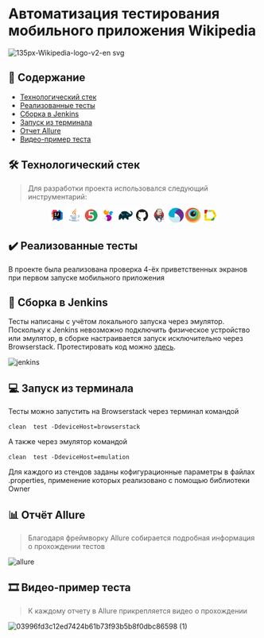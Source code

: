 # Автоматизация тестирования мобильного приложения Wikipedia 
![135px-Wikipedia-logo-v2-en svg](https://user-images.githubusercontent.com/99273725/168873134-835bf0ca-8ffd-441b-9c55-3173d440b64b.png)


## :bookmark_tabs: Содержание
- [Технологический стек](https://github.com/Kashtos90/mobile-tests/blob/22hw/README.md#hammer_and_wrench-%D1%82%D0%B5%D1%85%D0%BD%D0%BE%D0%BB%D0%BE%D0%B3%D0%B8%D1%87%D0%B5%D1%81%D0%BA%D0%B8%D0%B9-%D1%81%D1%82%D0%B5%D0%BA)
- [Реализованные тесты](https://github.com/Kashtos90/mobile-tests/blob/22hw/README.md#heavy_check_mark-%D1%80%D0%B5%D0%B0%D0%BB%D0%B8%D0%B7%D0%BE%D0%B2%D0%B0%D0%BD%D0%BD%D1%8B%D0%B5-%D1%82%D0%B5%D1%81%D1%82%D1%8B)
- [Сборка в Jenkins](https://github.com/Kashtos90/mobile-tests/edit/22hw/README.md#robot-%D1%81%D0%B1%D0%BE%D1%80%D0%BA%D0%B0-%D0%B2-jenkins)
- [Запуск из терминала](https://github.com/Kashtos90/mobile-tests/edit/22hw/README.md#computer-%D0%B7%D0%B0%D0%BF%D1%83%D1%81%D0%BA-%D0%B8%D0%B7-%D1%82%D0%B5%D1%80%D0%BC%D0%B8%D0%BD%D0%B0%D0%BB%D0%B0)
- [Отчет Allure](https://github.com/Kashtos90/mobile-tests/edit/22hw/README.md#bar_chart-%D0%BE%D1%82%D1%87%D1%91%D1%82-allure)
- [Видео-пример теста](https://github.com/Kashtos90/mobile-tests/edit/22hw/README.md#film_strip-%D0%B2%D0%B8%D0%B4%D0%B5%D0%BE-%D0%BF%D1%80%D0%B8%D0%BC%D0%B5%D1%80-%D1%82%D0%B5%D1%81%D1%82%D0%B0)

## :hammer_and_wrench: Технологический стек
> Для разработки проекта использовался следующий инструментарий:
> 
<p align="center">
<img width="6%" title="IntelliJ IDEA" src="images/logo/Intelij_IDEA.svg">
<img width="6%" title="Java" src="images/logo/Java.svg">
<img width="6%" title="JUnit5" src="images/logo/JUnit5.svg">
<img width="6%" title="Selenide" src="images/logo/Selenide.svg">
<img width="6%" title="Gradle" src="images/logo/Gradle.svg">
<img width="6%" title="GitHub" src="images/logo/GitHub.svg">
<img width="6%" title="Jenkins" src="images/logo/Jenkins.svg">
<img width="6%" title="Appium" src="images/logo/appium.svg">
<img width="6%" title="Browserstack" src="images/logo/browserstack-icon.svg">
<img width="6%" title="Allure Report" src="images/logo/Allure_Report.svg">
</p>

## :heavy_check_mark: Реализованные тесты
В проекте была реализована проверка 4-ёх приветственных экранов при первом запуске мобильного приложения

## :robot: Сборка в Jenkins
Тесты написаны с учётом локального запуска через эмулятор. Поскольку к Jenkins невозможно подключить физическое устройство или эмулятор, в сборке настраивается запуск исключительно через Browserstack. Протестировать код можно [здесь](https://jenkins.autotests.cloud/job/wiki-mobile-test/). 

![jenkins](https://user-images.githubusercontent.com/99273725/169070461-8c53085f-024c-4da1-bcdd-099d1dd1692b.jpg)

## :computer: Запуск из терминала
Тесты можно запустить на Browserstack через терминал командой
```
clean  test -DdeviceHost=browserstack
```

А также через эмулятор командой
```
clean  test -DdeviceHost=emulation
```
Для каждого из стендов заданы кофигурационные параметры в файлах .properties, применение которых реализовано с помощью библиотеки Owner

## :bar_chart: Отчёт Allure
> Благодаря фреймворку Allure собирается подробная информация о прохождении тестов

![allure](https://user-images.githubusercontent.com/99273725/169073828-a6ee5cf6-d54b-404f-8a76-d8ef0696dd39.jpg)

## :film_strip: Видео-пример теста
> К каждому отчету в Allure прикрепляется видео о прохождении

![03996fd3c12ed7424b61b73f93b5b8f0dbc86598 (1)](https://user-images.githubusercontent.com/99273725/169075894-173a978f-6e68-4cd2-9dc2-0d827b24395f.gif)





